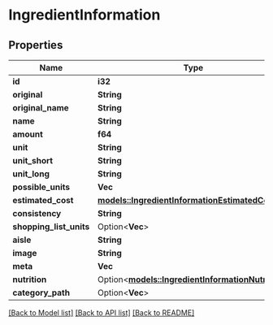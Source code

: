 # IngredientInformation

## Properties

Name | Type | Description | Notes
------------ | ------------- | ------------- | -------------
**id** | **i32** |  | 
**original** | **String** |  | 
**original_name** | **String** |  | 
**name** | **String** |  | 
**amount** | **f64** |  | 
**unit** | **String** |  | 
**unit_short** | **String** |  | 
**unit_long** | **String** |  | 
**possible_units** | **Vec<String>** |  | 
**estimated_cost** | [**models::IngredientInformationEstimatedCost**](IngredientInformation_estimatedCost.md) |  | 
**consistency** | **String** |  | 
**shopping_list_units** | Option<**Vec<String>**> |  | [optional]
**aisle** | **String** |  | 
**image** | **String** |  | 
**meta** | **Vec<String>** |  | 
**nutrition** | Option<[**models::IngredientInformationNutrition**](IngredientInformation_nutrition.md)> |  | [optional]
**category_path** | Option<**Vec<String>**> |  | [optional]

[[Back to Model list]](../README.md#documentation-for-models) [[Back to API list]](../README.md#documentation-for-api-endpoints) [[Back to README]](../README.md)


